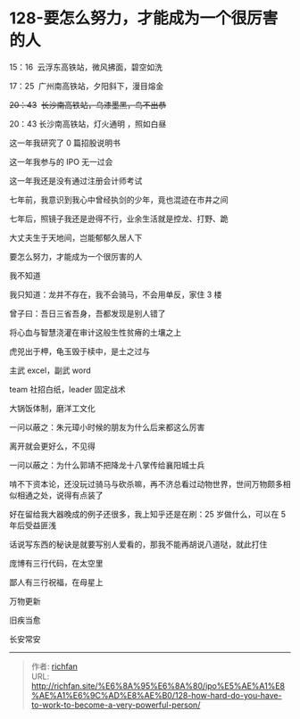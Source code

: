 # 128-要怎么努力，才能成为一个很厉害的人

15：16  云浮东高铁站，微风拂面，碧空如洗

17：25  广州南高铁站，夕阳斜下，漫目熔金

~~20：43~~  ~~长沙南高铁站，乌漆墨黑，鸟不出恭~~

20：43 长沙南高铁站，灯火通明 ，照如白昼

这一年我研究了 0 篇招股说明书

这一年我参与的 IPO 无一过会

这一年我还是没有通过注册会计师考试

七年前，我意识到我心中曾经执剑的少年，竟也混迹在市井之间

七年后，照镜子我还是逊得不行，业余生活就是控龙、打野、跪

大丈夫生于天地间，岂能郁郁久居人下

要怎么努力，才能成为一个很厉害的人

  

我不知道

我只知道：龙并不存在，我不会骑马，不会用单反，家住 3 楼

曾子曰：吾日三省吾身，吾都发现是别人错了

将心血与智慧浇灌在审计这般生性贫瘠的土壤之上

虎兕出于柙，龟玉毁于椟中，是土之过与

主武 excel，副武 word

team 社招白纸，leader 固定战术

大锅饭体制，磨洋工文化

一问以蔽之：朱元璋小时候的朋友为什么后来都这么厉害

离开就会更好么，不见得

一问以蔽之：为什么郭靖不把降龙十八掌传给襄阳城士兵

  

啃不下资本论，还没玩过骑马与砍杀嘛，再不济总看过动物世界，世间万物颇多相似相通之处，说得有点装了

好在留给我大器晚成的例子还很多，我上知乎还是在刷：25 岁做什么，可以在 5年后受益匪浅

话说写东西的秘诀是就要写别人爱看的，那我不能再胡说八道哒，就此打住

庞博有三行代码，在太空里

鄙人有三行祝福，在母星上

万物更新

旧疾当愈

长安常安

---

> 作者: [richfan](https://richfan.site/)  
> URL: http://richfan.site/%E6%8A%95%E6%8A%80/ipo%E5%AE%A1%E8%AE%A1%E6%9C%AD%E8%AE%B0/128-how-hard-do-you-have-to-work-to-become-a-very-powerful-person/  

